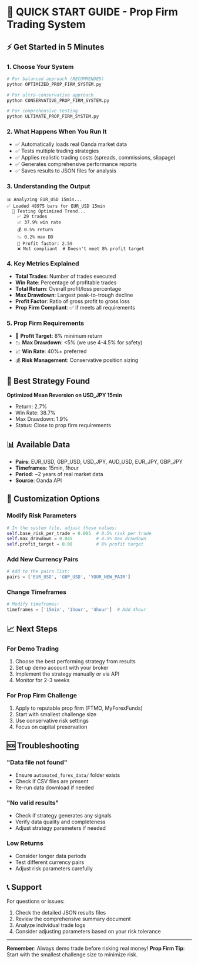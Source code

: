 # 🚀 QUICK START GUIDE - Prop Firm Trading System

## ⚡ Get Started in 5 Minutes

### 1. Choose Your System
```bash
# For balanced approach (RECOMMENDED)
python OPTIMIZED_PROP_FIRM_SYSTEM.py

# For ultra-conservative approach
python CONSERVATIVE_PROP_FIRM_SYSTEM.py

# For comprehensive testing
python ULTIMATE_PROP_FIRM_SYSTEM.py
```

### 2. What Happens When You Run It
- ✅ Automatically loads real Oanda market data
- ✅ Tests multiple trading strategies
- ✅ Applies realistic trading costs (spreads, commissions, slippage)
- ✅ Generates comprehensive performance reports
- ✅ Saves results to JSON files for analysis

### 3. Understanding the Output
```
📊 Analyzing EUR_USD 15min...
✅ Loaded 48975 bars for EUR_USD 15min
  🔄 Testing Optimized Trend...
    ✅ 29 trades
    📈 37.9% win rate
    💰 0.5% return
    📉 0.2% max DD
    💎 Profit factor: 2.59
    ❌ Not compliant  # Doesn't meet 8% profit target
```

### 4. Key Metrics Explained
- **Total Trades**: Number of trades executed
- **Win Rate**: Percentage of profitable trades
- **Total Return**: Overall profit/loss percentage
- **Max Drawdown**: Largest peak-to-trough decline
- **Profit Factor**: Ratio of gross profit to gross loss
- **Prop Firm Compliant**: ✅ if meets all requirements

### 5. Prop Firm Requirements
- 🎯 **Profit Target**: 8% minimum return
- 📉 **Max Drawdown**: <5% (we use 4-4.5% for safety)
- 📈 **Win Rate**: 40%+ preferred
- 💰 **Risk Management**: Conservative position sizing

## 🎯 Best Strategy Found
**Optimized Mean Reversion on USD_JPY 15min**
- Return: 2.7%
- Win Rate: 38.7%
- Max Drawdown: 1.9%
- Status: Close to prop firm requirements

## 📊 Available Data
- **Pairs**: EUR_USD, GBP_USD, USD_JPY, AUD_USD, EUR_JPY, GBP_JPY
- **Timeframes**: 15min, 1hour
- **Period**: ~2 years of real market data
- **Source**: Oanda API

## 🔧 Customization Options

### Modify Risk Parameters
```python
# In the system file, adjust these values:
self.base_risk_per_trade = 0.005  # 0.5% risk per trade
self.max_drawdown = 0.045         # 4.5% max drawdown
self.profit_target = 0.08         # 8% profit target
```

### Add New Currency Pairs
```python
# Add to the pairs list:
pairs = ['EUR_USD', 'GBP_USD', 'YOUR_NEW_PAIR']
```

### Change Timeframes
```python
# Modify timeframes:
timeframes = ['15min', '1hour', '4hour']  # Add 4hour
```

## 📈 Next Steps

### For Demo Trading
1. Choose the best performing strategy from results
2. Set up demo account with your broker
3. Implement the strategy manually or via API
4. Monitor for 2-3 weeks

### For Prop Firm Challenge
1. Apply to reputable prop firm (FTMO, MyForexFunds)
2. Start with smallest challenge size
3. Use conservative risk settings
4. Focus on capital preservation

## 🆘 Troubleshooting

### "Data file not found"
- Ensure `automated_forex_data/` folder exists
- Check if CSV files are present
- Re-run data download if needed

### "No valid results"
- Check if strategy generates any signals
- Verify data quality and completeness
- Adjust strategy parameters if needed

### Low Returns
- Consider longer data periods
- Test different currency pairs
- Adjust risk parameters carefully

## 📞 Support

For questions or issues:
1. Check the detailed JSON results files
2. Review the comprehensive summary document
3. Analyze individual trade logs
4. Consider adjusting parameters based on your risk tolerance

---

**Remember**: Always demo trade before risking real money!
**Prop Firm Tip**: Start with the smallest challenge size to minimize risk. 